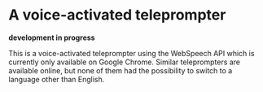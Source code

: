 # A voice-activated teleprompter

**development in progress**

This is a voice-activated teleprompter using the WebSpeech API which is currently only available
on Google Chrome. Similar teleprompters are available online, but none of them had the possibility
to switch to a language other than English.

